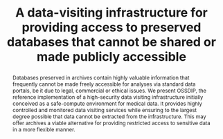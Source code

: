---
abstract: 'Databases preserved in archives contain highly valuable information that
  frequently cannot be made freely accessible for analyses via standard data portals,
  be it due to legal, commercial or ethical issues. We present OSSDIP, the reference
  implementation of a high-security data visiting infrastructure initially conceived
  as a safe-compute environment for medical data. It provides highly controlled and
  monitored data visiting services while ensuring to the largest degree possible that
  data cannot be extracted from the infrastructure. This may offer archives a viable
  alternative for providing restricted access to sensitive data in a more flexible
  manner.

  '
creators:
- Weise, Martin
- Rauber, Andreas
date: null
document_url: https://services.phaidra.univie.ac.at/api/object/o:1424920/download
grand_parent: iPRES
institutions:
- TU Wien
keywords:
- secure data infrastructure
- data visiting
- data dissemination
landing_page_url: https://phaidra.univie.ac.at/o:1424920
language: eng
layout: publication
license: CC BY 4.0 International
notes_url: null
parent: iPRES 2021
publication_type: paper
size: 215184
slides_url: null
source_name: iPRES
title: A data-visiting infrastructure for providing access to preserved databases
  that cannot be shared or made publicly accessible
year: 2021
---
